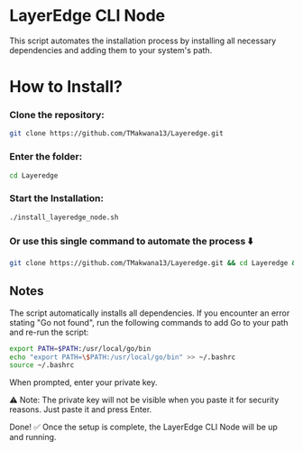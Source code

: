 # LayerEdge CLI Node

This script automates the installation process by installing all necessary dependencies and adding them to your system's path.

# How to Install?

### Clone the repository:
```bash
git clone https://github.com/TMakwana13/Layeredge.git
```

### Enter the folder:
```bash
cd Layeredge
```

### Start the Installation:
```bash
./install_layeredge_node.sh
```

### Or use this single command to automate the process ⬇️
```bash
git clone https://github.com/TMakwana13/Layeredge.git && cd Layeredge && ./layeredge_node.sh
```

## Notes

The script automatically installs all dependencies.
If you encounter an error stating "Go not found", run the following commands to add Go to your path and re-run the script:

```bash
export PATH=$PATH:/usr/local/go/bin
echo "export PATH=\$PATH:/usr/local/go/bin" >> ~/.bashrc
source ~/.bashrc
```

When prompted, enter your private key.

⚠ Note: The private key will not be visible when you paste it for security reasons. Just paste it and press Enter.

Done! ✅ Once the setup is complete, the LayerEdge CLI Node will be up and running.
